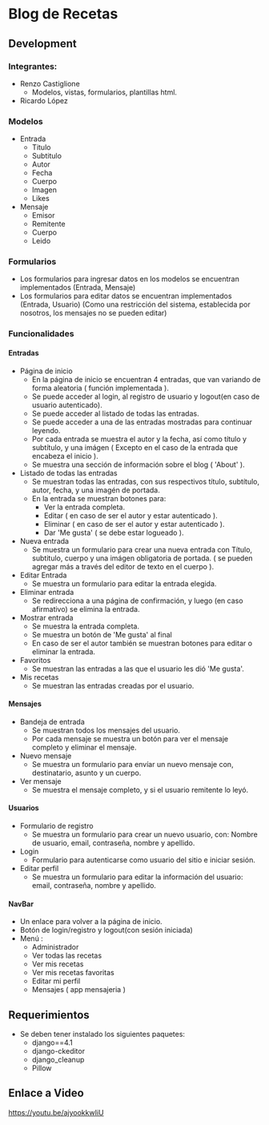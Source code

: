 # Blog de Recetas
## Development

### Integrantes:
- Renzo Castiglione
    - Modelos, vistas, formularios, plantillas html.
- Ricardo López

### Modelos
- Entrada
    - Titulo
    - Subtitulo
    - Autor
    - Fecha
    - Cuerpo
    - Imagen
    - Likes
- Mensaje
    - Emisor
    - Remitente
    - Cuerpo
    - Leido

### Formularios
- Los formularios para ingresar datos en los modelos se encuentran implementados (Entrada, Mensaje)
- Los formularios para editar datos se encuentran implementados (Entrada, Usuario) (Como una restricción del sistema, establecida por nosotros, los mensajes no se pueden editar)

### Funcionalidades

#### Entradas
- Página de inicio
    - En la página de inicio se encuentran 4 entradas, que van variando de forma aleatoria ( función implementada ).
    - Se puede acceder al login, al registro de usuario y logout(en caso de usuario autenticado).
    - Se puede acceder al listado de todas las entradas.
    - Se puede acceder a una de las entradas mostradas para continuar leyendo.
    - Por cada entrada se muestra el autor y la fecha, así como título y subtítulo, y una imágen ( Excepto en el caso de la entrada que encabeza el inicio ).
    - Se muestra una sección de información sobre el blog ( 'About' ).
- Listado de todas las entradas
    - Se muestran todas las entradas, con sus respectivos título, subtítulo, autor, fecha, y una imagén de portada.
    - En la entrada se muestran botones para:
        - Ver la entrada completa.
        - Editar ( en caso de ser el autor y estar autenticado ).
        - Eliminar ( en caso de ser el autor y estar autenticado ).
        - Dar 'Me gusta' ( se debe estar logueado ).
- Nueva entrada
    - Se muestra un formulario para crear una nueva entrada con Título, subtitulo, cuerpo y una imágen obligatoria de portada. ( se pueden agregar más a través del editor de texto en el cuerpo ).
- Editar Entrada
    - Se muestra un formulario para editar la entrada elegida.
- Eliminar entrada
    - Se redirecciona a una página de confirmación, y luego (en caso afirmativo) se elimina la entrada.
- Mostrar entrada
    - Se muestra la entrada completa.
    - Se muestra un botón de 'Me gusta' al final
    - En caso de ser el autor también se muestran botones para editar o eliminar la entrada.
- Favoritos
    - Se muestran las entradas a las que el usuario les dió 'Me gusta'.
- Mis recetas
    - Se muestran las entradas creadas por el usuario.

#### Mensajes
- Bandeja de entrada
    - Se muestran todos los mensajes del usuario.
    - Por cada mensaje se muestra un botón para ver el mensaje completo y eliminar el mensaje.
- Nuevo mensaje
    - Se muestra un formulario para envíar un nuevo mensaje con, destinatario, asunto y un cuerpo.
- Ver mensaje
    - Se muestra el mensaje completo, y si el usuario remitente lo leyó.

#### Usuarios
- Formulario de registro
    - Se muestra un formulario para crear un nuevo usuario, con: Nombre de usuario, email, contraseña, nombre y apellido.
- Login
    - Formulario para autenticarse como usuario del sitio e iniciar sesión.
- Editar perfil
    - Se muestra un formulario para editar la información del usuario: email, contraseña, nombre y apellido.

#### NavBar
- Un enlace para volver a la página de inicio.
- Botón de login/registro y logout(con sesión iniciada)
- Menú :
    - Administrador
    - Ver todas las recetas
    - Ver mis recetas
    - Ver mis recetas favoritas
    - Editar mi perfil
    - Mensajes ( app mensajeria )

## Requerimientos
- Se deben tener instalado los siguientes paquetes:
    - django==4.1
    - django-ckeditor
    - django_cleanup
    - Pillow

## Enlace a Video

https://youtu.be/ajyookkwIiU